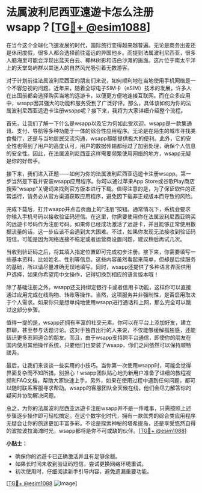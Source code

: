 # 法属波利尼西亚遠遊卡怎么注册wsapp？[[TG💪+ @esim1088](https://t.me/s/esim1088)]

在当今这个全球化飞速发展的时代，国际旅行变得越来越普遍。无论是商务出差还是休闲度假，很多人都会选择前往遥远的异国他乡。而提到法属波利尼西亚，很多人脑海里可能会浮现出蓝天白云、椰林树影和洁白沙滩的画面。这片位于南太平洋上的天堂岛屿群以其迷人的自然风光吸引着无数游客。

对于计划前往法属波利尼西亚的朋友们来说，如何顺利地在当地使用手机网络是一个不容忽视的问题。近年来，随着全球电子SIM卡（eSIM）技术的发展，许多人在出国前都会选择购买当地的远游卡，以便更方便地连接互联网。而在众多应用中，wsapp因其强大的功能和服务受到了广泛好评。那么，具体该如何为你的法属波利尼西亚远遊卡注册wsapp呢？接下来，我将为大家详细介绍整个流程。

首先，让我们了解一下什么是wsapp以及它为何如此受欢迎。wsapp是一款集通讯、支付、导航等多种功能于一体的综合性应用程序。无论是在陌生的城市寻找美食餐厅，还是与当地居民交流沟通，wsapp都能提供极大的便利。此外，它的安全性也得到了用户的高度认可，用户的数据传输都经过了加密处理，确保个人信息的安全性。因此，在法属波利尼西亚这样需要频繁使用网络的地方，wsapp无疑是你的好帮手。

接下来，我们进入正题——如何为你的法属波利尼西亚远遊卡注册wsapp。第一步当然是下载并安装wsapp应用程序。你可以通过苹果App Store或谷歌Play商店搜索“wsapp”关键词来找到官方版本进行下载。值得注意的是，为了保证软件的正常运行，请务必从官方渠道获取应用程序，避免因下载非正规版本而导致的风险。

完成下载后，打开wsapp并点击页面上的“注册”按钮。通常情况下，系统会要求你输入手机号码以接收验证码短信。在这里，你需要使用你在法属波利尼西亚购买的远遊卡号码作为注册号码。如果你已经成功激活了远遊卡，并且能够正常使用数据流量的话，这一步应该不会遇到太大困难。不过，如果你发现无法接收到验证码短信，可能是因为网络连接不稳定或者运营商设置问题，建议稍后再试几次。

当收到验证码之后，将其填入指定位置即可完成初步注册。接下来，你需要填写一些基本资料，比如姓名、性别等信息。这些内容虽然看起来简单，但却是后续服务的基础，所以请尽量准确无误地填写。同时，wsapp还提供了多种语言界面供用户选择，如果你希望用中文操作，记得切换到相应的语言版本哦！

除了基础注册之外，wsapp还支持绑定银行卡或者信用卡功能，这样你可以直接通过应用完成在线购物、转账等操作。当然，这项服务并非强制性，是否启用取决于个人需求。如果你只是想单纯地使用wsapp进行通话和上网，那么完全可以跳过这部分步骤。

值得一提的是，wsapp还拥有丰富的社交元素。你可以在平台上添加好友，建立群聊，甚至参与话题讨论。这对于独自出行的人来说，不仅能够缓解孤独感，还能结识更多志同道合的朋友。而且，由于wsapp支持跨平台通信，即使你的朋友在国内使用其他操作系统，只要他们也安装了wsapp，你们之间依然可以保持顺畅联系。

最后，让我们来谈谈一些实用的小技巧。当你第一次使用wsapp时，可能会觉得界面复杂而不知所措。别担心！wsapp团队贴心地为新用户准备了详细的教程视频和FAQ文档，帮助大家快速上手。另外，如果在使用过程中遇到任何问题，都可以随时联系客服寻求帮助。wsapp的客服团队全天候在线，他们会尽力解答你的疑问并协助解决问题。

总之，为你的法属波利尼西亚远遊卡注册wsapp并不是一件难事，只需按照上述步骤逐步操作即可轻松搞定。在这个数字化时代，拥有一款优秀的综合类应用程序无疑会让你的旅途更加丰富多彩。不论是探索神秘的塔希提岛，还是享受悠然自得的波拉波拉海滩时光，wsapp都将是你不可或缺的伙伴。[[TG💪+ @esim1088](https://t.me/s/esim1088)]

**小贴士：**
- 确保你的远遊卡已正确激活并且有足够余额。
- 如果长时间未收到验证码短信，尝试更换网络环境重试。
- 初次使用时，仔细阅读新手引导内容，避免遗漏重要功能。

[[TG💪+ @esim1088](https://t.me/s/esim1088) ![Image](https://i.postimg.cc/4NQfJmqS/Snipaste-2025-05-13-00-14-12.png)]